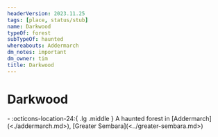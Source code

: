 ```yaml
---
headerVersion: 2023.11.25
tags: [place, status/stub]
name: Darkwood
typeOf: forest
subTypeOf: haunted
whereabouts: Addermarch
dm_notes: important
dm_owner: tim
title: Darkwood
---
```

# Darkwood
<div class="grid cards ext-narrow-margin ext-one-column" markdown>
-    :octicons-location-24:{ .lg .middle } A haunted forest in [Addermarch](<./addermarch.md>), [Greater Sembara](<../greater-sembara.md>)  
</div>


